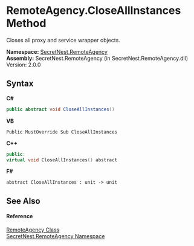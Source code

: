 # RemoteAgency.CloseAllInstances Method 
 

Closes all proxy and service wrapper objects.

**Namespace:**&nbsp;<a href="N_SecretNest_RemoteAgency">SecretNest.RemoteAgency</a><br />**Assembly:**&nbsp;SecretNest.RemoteAgency (in SecretNest.RemoteAgency.dll) Version: 2.0.0

## Syntax

**C#**<br />
``` C#
public abstract void CloseAllInstances()
```

**VB**<br />
``` VB
Public MustOverride Sub CloseAllInstances
```

**C++**<br />
``` C++
public:
virtual void CloseAllInstances() abstract
```

**F#**<br />
``` F#
abstract CloseAllInstances : unit -> unit 

```


## See Also


#### Reference
<a href="T_SecretNest_RemoteAgency_RemoteAgency">RemoteAgency Class</a><br /><a href="N_SecretNest_RemoteAgency">SecretNest.RemoteAgency Namespace</a><br />